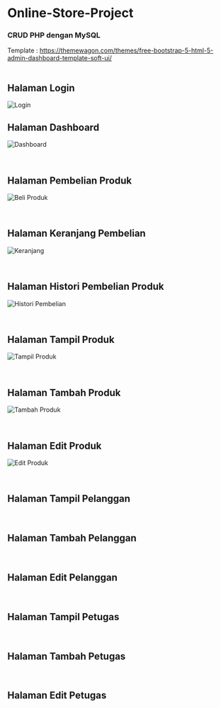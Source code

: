 # Online-Store-Project
<h3>CRUD PHP dengan MySQL</h3>

Template : https://themewagon.com/themes/free-bootstrap-5-html-5-admin-dashboard-template-soft-ui/
<br><br>

<h2>Halaman Login</h2>

![Login](https://user-images.githubusercontent.com/65702027/140840770-f0db153c-b28a-450a-97f5-26be33ef83e2.png)

<h2>Halaman Dashboard</h2>

![Dashboard](https://user-images.githubusercontent.com/65702027/140841385-b43ddcfb-52bc-4436-a229-07b2cd138a7f.png)

<br>
<h2>Halaman Pembelian Produk</h2>

![Beli Produk](https://user-images.githubusercontent.com/65702027/140841933-b0f28de4-eeb5-408f-b7c4-4099fa87df89.png)

<br>
<h2>Halaman Keranjang Pembelian</h2>

![Keranjang](https://user-images.githubusercontent.com/65702027/140842064-4242a28e-fbf4-4aaf-a043-5102809e2c2d.png)

<br>
<h2>Halaman Histori Pembelian Produk</h2>

![Histori Pembelian](https://user-images.githubusercontent.com/65702027/140842080-4b119159-45a8-43fb-938a-1e3f89fdd80f.png)

<br>
<h2>Halaman Tampil Produk</h2>

![Tampil Produk](https://user-images.githubusercontent.com/65702027/140842403-cf1ad69e-3768-4691-9b4e-9559033097be.png)

<br>
<h2>Halaman Tambah Produk</h2>

![Tambah Produk](https://user-images.githubusercontent.com/65702027/140842444-67902cd0-ece8-4dc6-99e1-54f522f4a93e.png)

<br>
<h2>Halaman Edit Produk</h2>

![Edit Produk](https://user-images.githubusercontent.com/65702027/140842413-e043bb1b-3296-4672-9237-ebb30afbeaf4.png)

<br>
<h2>Halaman Tampil Pelanggan</h2>

<br>
<h2>Halaman Tambah Pelanggan</h2>

<br>
<h2>Halaman Edit Pelanggan</h2>

<br>
<h2>Halaman Tampil Petugas</h2>

<br>
<h2>Halaman Tambah Petugas</h2>

<br>
<h2>Halaman Edit Petugas</h2>
